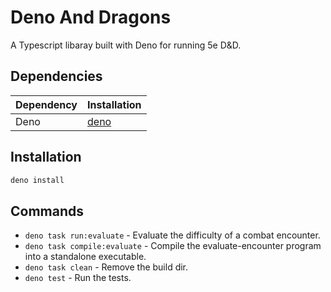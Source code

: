 # Deno And Dragons

A Typescript libaray built with Deno for running 5e D&D.

## Dependencies

| Dependency | Installation              |
| ---------- | ------------------------- |
| Deno       | [deno](https://deno.com/) |

## Installation

```bash
deno install
```

## Commands

- `deno task run:evaluate` - Evaluate the difficulty of a combat encounter.
- `deno task compile:evaluate` - Compile the evaluate-encounter program into a
  standalone executable.
- `deno task clean` - Remove the build dir.
- `deno test` - Run the tests.
